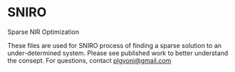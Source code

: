 # SNIRO
Sparse NIR Optimization

These files are used for SNIRO process of finding a sparse solution to an under-determined system.
Please see published work to better understand the consept.
For questions, contact plgyoni@gmail.com
